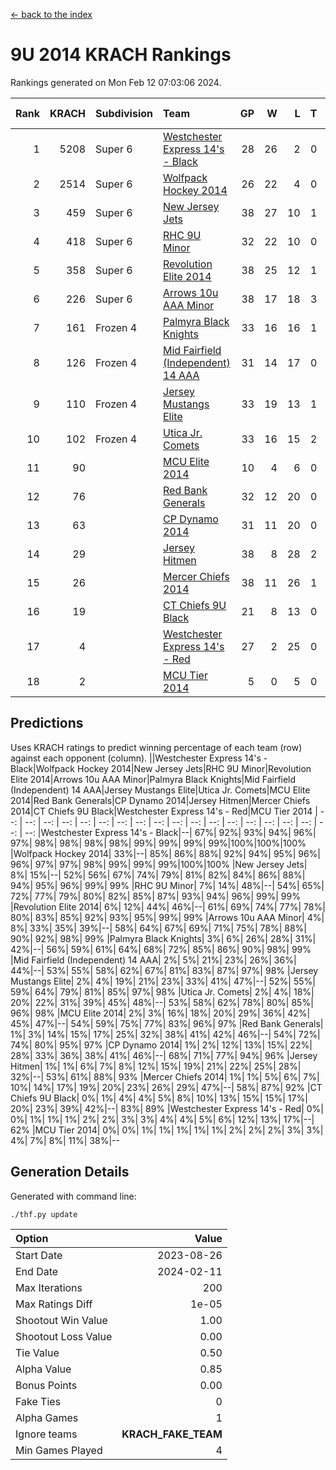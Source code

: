 [<- back to the index](readme.md)
# 9U 2014 KRACH Rankings
Rankings generated on Mon Feb 12 07:03:06 2024.

Rank|KRACH|Subdivision|Team|GP|W|L|T|OTW|OTL|SoS|Exp Wins|Win Diff
---:|---:|:---|:---|---:|---:|---:|---:|---:|---:|---:|---:|---:
1|5208|Super 6|[Westchester Express 14's - Black](https://gamesheetstats.com/seasons/3664/teams/140873/schedule)|28|26|2|0|2|0|508|26.8|-0.0
2|2514|Super 6|[Wolfpack Hockey 2014](https://gamesheetstats.com/seasons/3664/teams/140871/schedule)|26|22|4|0|0|1|922|22.8|-0.0
3|459|Super 6|[New Jersey Jets](https://gamesheetstats.com/seasons/3664/teams/140881/schedule)|38|27|10|1|3|0|523|28.4|0.0
4|418|Super 6|[RHC 9U Minor](https://gamesheetstats.com/seasons/3664/teams/140876/schedule)|32|22|10|0|1|0|765|22.9|0.0
5|358|Super 6|[Revolution Elite 2014](https://gamesheetstats.com/seasons/3664/teams/140880/schedule)|38|25|12|1|2|1|348|26.4|0.0
6|226|Super 6|[Arrows 10u AAA Minor](https://gamesheetstats.com/seasons/3664/teams/140872/schedule)|38|17|18|3|0|2|834|19.4|0.0
7|161|Frozen 4|[Palmyra Black Knights](https://gamesheetstats.com/seasons/3664/teams/140875/schedule)|33|16|16|1|1|1|607|17.4|0.0
8|126|Frozen 4|[Mid Fairfield (Independent) 14 AAA](https://gamesheetstats.com/seasons/3664/teams/140878/schedule)|31|14|17|0|1|0|651|14.9|0.0
9|110|Frozen 4|[Jersey Mustangs Elite](https://gamesheetstats.com/seasons/3664/teams/140888/schedule)|33|19|13|1|1|3|132|20.4|0.0
10|102|Frozen 4|[Utica Jr. Comets](https://gamesheetstats.com/seasons/3664/teams/140884/schedule)|33|16|15|2|0|1|563|17.9|0.0
11|90||[MCU Elite 2014](https://gamesheetstats.com/seasons/3664/teams/140874/schedule)|10|4|6|0|0|1|1923|4.9|0.0
12|76||[Red Bank Generals](https://gamesheetstats.com/seasons/3664/teams/140883/schedule)|32|12|20|0|1|1|471|12.9|0.0
13|63||[CP Dynamo 2014](https://gamesheetstats.com/seasons/3664/teams/140877/schedule)|31|11|20|0|0|1|616|11.9|0.0
14|29||[Jersey Hitmen](https://gamesheetstats.com/seasons/3664/teams/140879/schedule)|38|8|28|2|1|1|602|9.9|0.0
15|26||[Mercer Chiefs 2014](https://gamesheetstats.com/seasons/3664/teams/140885/schedule)|38|11|26|1|1|2|144|12.4|0.0
16|19||[CT Chiefs 9U Black](https://gamesheetstats.com/seasons/3664/teams/140886/schedule)|21|8|13|0|1|0|106|8.9|0.0
17|4||[Westchester Express 14's - Red](https://gamesheetstats.com/seasons/3664/teams/140887/schedule)|27|2|25|0|0|0|116|2.9|0.0
18|2||[MCU Tier 2014](https://gamesheetstats.com/seasons/3664/teams/140882/schedule)|5|0|5|0|0|0|161|0.9|0.0

## Predictions
Uses KRACH ratings to predict winning percentage of each team (row) against each opponent (column).
||Westchester Express 14's - Black|Wolfpack Hockey 2014|New Jersey Jets|RHC 9U Minor|Revolution Elite 2014|Arrows 10u AAA Minor|Palmyra Black Knights|Mid Fairfield (Independent) 14 AAA|Jersey Mustangs Elite|Utica Jr. Comets|MCU Elite 2014|Red Bank Generals|CP Dynamo 2014|Jersey Hitmen|Mercer Chiefs 2014|CT Chiefs 9U Black|Westchester Express 14's - Red|MCU Tier 2014
| --: | --: | --: | --: | --: | --: | --: | --: | --: | --: | --: | --: | --: | --: | --: | --: | --: | --: | --: 
|Westchester Express 14's - Black|--| 67%| 92%| 93%| 94%| 96%| 97%| 98%| 98%| 98%| 98%| 99%| 99%| 99%| 99%|100%|100%|100%
|Wolfpack Hockey 2014| 33%|--| 85%| 86%| 88%| 92%| 94%| 95%| 96%| 96%| 97%| 97%| 98%| 99%| 99%| 99%|100%|100%
|New Jersey Jets|  8%| 15%|--| 52%| 56%| 67%| 74%| 79%| 81%| 82%| 84%| 86%| 88%| 94%| 95%| 96%| 99%| 99%
|RHC 9U Minor|  7%| 14%| 48%|--| 54%| 65%| 72%| 77%| 79%| 80%| 82%| 85%| 87%| 93%| 94%| 96%| 99%| 99%
|Revolution Elite 2014|  6%| 12%| 44%| 46%|--| 61%| 69%| 74%| 77%| 78%| 80%| 83%| 85%| 92%| 93%| 95%| 99%| 99%
|Arrows 10u AAA Minor|  4%|  8%| 33%| 35%| 39%|--| 58%| 64%| 67%| 69%| 71%| 75%| 78%| 88%| 90%| 92%| 98%| 99%
|Palmyra Black Knights|  3%|  6%| 26%| 28%| 31%| 42%|--| 56%| 59%| 61%| 64%| 68%| 72%| 85%| 86%| 90%| 98%| 99%
|Mid Fairfield (Independent) 14 AAA|  2%|  5%| 21%| 23%| 26%| 36%| 44%|--| 53%| 55%| 58%| 62%| 67%| 81%| 83%| 87%| 97%| 98%
|Jersey Mustangs Elite|  2%|  4%| 19%| 21%| 23%| 33%| 41%| 47%|--| 52%| 55%| 59%| 64%| 79%| 81%| 85%| 97%| 98%
|Utica Jr. Comets|  2%|  4%| 18%| 20%| 22%| 31%| 39%| 45%| 48%|--| 53%| 58%| 62%| 78%| 80%| 85%| 96%| 98%
|MCU Elite 2014|  2%|  3%| 16%| 18%| 20%| 29%| 36%| 42%| 45%| 47%|--| 54%| 59%| 75%| 77%| 83%| 96%| 97%
|Red Bank Generals|  1%|  3%| 14%| 15%| 17%| 25%| 32%| 38%| 41%| 42%| 46%|--| 54%| 72%| 74%| 80%| 95%| 97%
|CP Dynamo 2014|  1%|  2%| 12%| 13%| 15%| 22%| 28%| 33%| 36%| 38%| 41%| 46%|--| 68%| 71%| 77%| 94%| 96%
|Jersey Hitmen|  1%|  1%|  6%|  7%|  8%| 12%| 15%| 19%| 21%| 22%| 25%| 28%| 32%|--| 53%| 61%| 88%| 93%
|Mercer Chiefs 2014|  1%|  1%|  5%|  6%|  7%| 10%| 14%| 17%| 19%| 20%| 23%| 26%| 29%| 47%|--| 58%| 87%| 92%
|CT Chiefs 9U Black|  0%|  1%|  4%|  4%|  5%|  8%| 10%| 13%| 15%| 15%| 17%| 20%| 23%| 39%| 42%|--| 83%| 89%
|Westchester Express 14's - Red|  0%|  0%|  1%|  1%|  1%|  2%|  2%|  3%|  3%|  4%|  4%|  5%|  6%| 12%| 13%| 17%|--| 62%
|MCU Tier 2014|  0%|  0%|  1%|  1%|  1%|  1%|  1%|  2%|  2%|  2%|  3%|  3%|  4%|  7%|  8%| 11%| 38%|--

## Generation Details

Generated with command line:
```
./thf.py update
```

| Option | Value |
| :----- | ----: |
| Start Date | 2023-08-26 |
| End Date | 2024-02-11 |
| Max Iterations | 200 |
| Max Ratings Diff | 1e-05 |
| Shootout Win Value | 1.00 |
| Shootout Loss Value | 0.00 |
| Tie Value | 0.50 |
| Alpha Value | 0.85 |
| Bonus Points | 0.00 |
| Fake Ties | 0 |
| Alpha Games | 1 |
| Ignore teams | __KRACH_FAKE_TEAM__ |
| Min Games Played | 4 |

